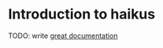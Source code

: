 # Introduction to haikus

TODO: write [great documentation](http://jacobian.org/writing/what-to-write/)
